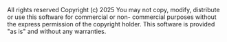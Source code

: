 All rights reserved Copyright (c)
2025 <BOYARB> You may not copy, 
modify, distribute or use this 
software for commercial or non-
commercial purposes without the 
express permission of the copyright 
holder. This software is provided "as 
is" and without any warranties.
